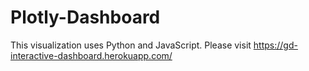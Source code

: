 # Plotly-Dashboard
This visualization uses Python and JavaScript.
Please visit https://gd-interactive-dashboard.herokuapp.com/
